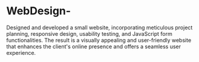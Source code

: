 # WebDesign-
Designed and developed a small website, incorporating meticulous project planning, responsive design, usability testing, and JavaScript form functionalities. The result is a visually appealing and user-friendly website that enhances the client's online presence and offers a seamless user experience.
